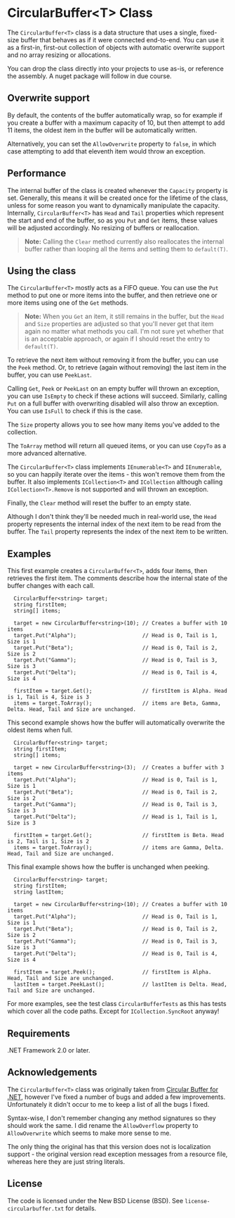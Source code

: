 # CircularBuffer&lt;T> Class

The `CircularBuffer<T>` class is a data structure that uses a single, fixed-size buffer that behaves as if it were connected end-to-end. You can use it as a first-in, first-out collection of objects with automatic overwrite support and no array resizing or allocations.  

You can drop the class directly into your projects to use as-is, or reference the assembly. A nuget package will follow in due course.

## Overwrite support

By default, the contents of the buffer automatically wrap, so for example if you create a buffer with a maximum capacity of 10, but then attempt to add 11 items, the oldest item in the buffer will be automatically written.

Alternatively, you can set the `AllowOverwrite` property to `false`, in which case attempting to add that eleventh item would throw an exception.

## Performance

The internal buffer of the class is created whenever the `Capacity` property is set. Generally, this means it will be created once for the lifetime of the class, unless for some reason you want to dynamically manipulate the capacity. Internally, `CircularBuffer<T>` has `Head` and `Tail` properties which represent the start and end of the buffer, so as you `Put` and `Get` items, these values will be adjusted accordingly. No resizing of buffers or reallocation.

> **Note:** Calling the `Clear` method currently also reallocates the internal buffer rather than looping all the items and setting them to `default(T)`.

## Using the class

The `CircularBuffer<T>` mostly acts as a FIFO queue. You can use the `Put` method to put one or more items into the buffer, and then retrieve one or more items using one of the `Get` methods.

> **Note:** When you `Get` an item, it still remains in the buffer, but the `Head` and `Size` properties are adjusted so that you'll never get that item again no matter what methods you call. I'm not sure yet whether that is an acceptable approach, or again if I should reset the entry to `default(T)`.

To retrieve the next item without removing it from the buffer, you can use the `Peek` method. Or, to retrieve (again without removing) the last item in the buffer, you can use `PeekLast`.

Calling `Get`, `Peek` or `PeekLast` on an empty buffer will thrown an exception, you can use `IsEmpty` to check if these actions will succeed. Similarly, calling `Put` on a full buffer with overwriting disabled will also throw an exception. You can use `IsFull` to check if this is the case.

The `Size` property allows you to see how many items you've added to the collection.

The `ToArray` method will return all queued items, or you can use `CopyTo` as a more advanced alternative.

The `CircularBuffer<T>` class implements `IEnumerable<T>` and `IEnumerable`, so you can happily iterate over the items - this won't remove them from the buffer. It also implements `ICollection<T>` and `ICollection` although calling `ICollection<T>.Remove` is not supported and will thrown an exception.

Finally, the `Clear` method will reset the buffer to an empty state.

Although I don't think they'll be needed much in real-world use, the `Head` property represents the internal index of the next item to be read from the buffer. The `Tail` property represents the index of the next item to be written.

## Examples

This first example creates a `CircularBuffer<T>`, adds four items, then retrieves the first item. The comments describe how the internal state of the buffer changes with each call.

      CircularBuffer<string> target;
      string firstItem;
      string[] items;

      target = new CircularBuffer<string>(10); // Creates a buffer with 10 items
      target.Put("Alpha");                     // Head is 0, Tail is 1, Size is 1
      target.Put("Beta");                      // Head is 0, Tail is 2, Size is 2
      target.Put("Gamma");                     // Head is 0, Tail is 3, Size is 3
      target.Put("Delta");                     // Head is 0, Tail is 4, Size is 4
                                               
      firstItem = target.Get();                // firstItem is Alpha. Head is 1, Tail is 4, Size is 3
      items = target.ToArray();                // items are Beta, Gamma, Delta. Head, Tail and Size are unchanged.

This second example shows how the buffer will automatically overwrite the oldest items when full.

      CircularBuffer<string> target;
      string firstItem;
      string[] items;

      target = new CircularBuffer<string>(3);  // Creates a buffer with 3 items
      target.Put("Alpha");                     // Head is 0, Tail is 1, Size is 1
      target.Put("Beta");                      // Head is 0, Tail is 2, Size is 2
      target.Put("Gamma");                     // Head is 0, Tail is 3, Size is 3
      target.Put("Delta");                     // Head is 1, Tail is 1, Size is 3
                                               
      firstItem = target.Get();                // firstItem is Beta. Head is 2, Tail is 1, Size is 2
      items = target.ToArray();                // items are Gamma, Delta. Head, Tail and Size are unchanged.

This final example shows how the buffer is unchanged when peeking.

      CircularBuffer<string> target;
      string firstItem;
      string lastItem;

      target = new CircularBuffer<string>(10); // Creates a buffer with 10 items
      target.Put("Alpha");                     // Head is 0, Tail is 1, Size is 1
      target.Put("Beta");                      // Head is 0, Tail is 2, Size is 2
      target.Put("Gamma");                     // Head is 0, Tail is 3, Size is 3
      target.Put("Delta");                     // Head is 0, Tail is 4, Size is 4
                                               
      firstItem = target.Peek();               // firstItem is Alpha. Head, Tail and Size are unchanged.
      lastItem = target.PeekLast();            // lastItem is Delta. Head, Tail and Size are unchanged.

For more examples, see the test class `CircularBufferTests` as this has tests which cover all the code paths. Except for `ICollection.SyncRoot` anyway!

## Requirements

.NET Framework 2.0 or later.

## Acknowledgements

The `CircularBuffer<T>` class was originally taken from [Circular Buffer for .NET](http://circularbuffer.codeplex.com/), however I've fixed a number of bugs and added a few improvements. Unfortunately it didn't occur to me to keep a list of all the bugs I fixed.

Syntax-wise, I don't remember changing any method signatures so they should work the same. I did rename the `AllowOverflow` property to `AllowOverwrite` which seems to make more sense to me.

The only thing the original has that this version does not is localization support - the original version read exception messages from a resource file, whereas here they are just string literals.

## License

The code is licensed under the New BSD License (BSD). See `license-circularbuffer.txt` for details.